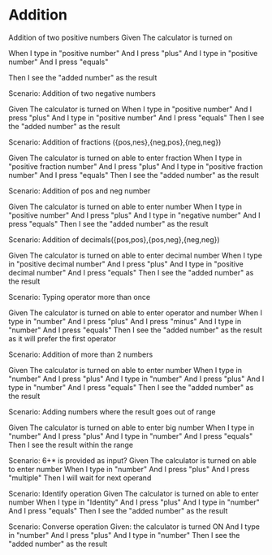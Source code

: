 # Addition

Addition of two positive numbers Given The calculator is turned on

When I type in "positive number"
And I press "plus"
And I type in "positive number"
And I press "equals"

Then I see the "added number" as the result

Scenario: Addition of two negative numbers
  
  Given The calculator is turned on
  When I type in "positive number"
  And I press "plus"
  And I type in "positive number"
  And I press "equals"
  Then I see the "added number" as the result

Scenario: Addition of fractions ({pos,nes},{neg,pos},{neg,neg})

  Given The calculator is turned on able to enter fraction
  When I type in "positive fraction number"
  And I press "plus"
  And I type in "positive fraction number"
  And I press "equals"
  Then I see the "added number" as the result

Scenario: Addition of pos and neg number
  
  Given The calculator is turned on able to enter number
  When I type in "positive number"
  And I press "plus"
  And I type in "negative number"
  And I press "equals"
  Then I see the "added number" as the result

Scenario: Addition of decimals({pos,pos},{pos,neg},{neg,neg})
  
  Given The calculator is turned on able to enter decimal number
  When I type in "positive decimal number"
  And I press "plus"
  And I type in "positive decimal number"
  And I press "equals"
  Then I see the "added number" as the result

Scenario: Typing operator more than once

  Given The calculator is turned on able to enter operator and number
  When I type in "number"
  And I press "plus"
  And I press "minus"
  And I type in "number"
  And I press "equals"
  Then I see the "added number" as the result as it will prefer the first operator

Scenario: Addition of more than 2 numbers

  Given The calculator is turned on able to enter number
  When I type in "number"
  And I press "plus"
  And I type in "number"
  And I press "plus"
  And I type in "number"
  And I press "equals"
  Then I see the "added number" as the result

Scenario: Adding numbers where the result goes out of range

  Given The calculator is turned on able to enter big number
  When I type in "number"
  And I press "plus"
  And I type in "number"
  And I press "equals"
  Then I see the result within the range

Scenario: 6+* is provided as input?
  Given The calculator is turned on able to enter number
  When I type in "number"
  And I press "plus"
  And I press "multiple"
  Then I will wait for next operand

Scenario: Identify operation
  Given The calculator is turned on able to enter number
  When I type in "Identity"
  And I press "plus"
  And I type in "number"
  And I press "equals"
  Then I see the "added number" as the result
  
Scenario: Converse operation
  Given: the calculator is turned ON
  And I type in "number"
  And I press "plus"
  And I type in "number"
  Then I see the "added number" as the result
